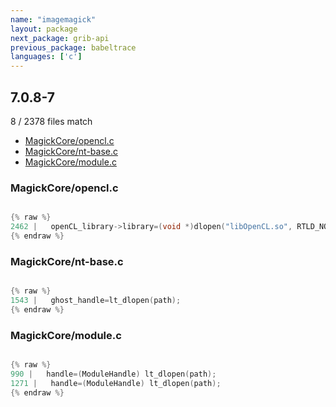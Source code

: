 ```yaml
---
name: "imagemagick"
layout: package
next_package: grib-api
previous_package: babeltrace
languages: ['c']
---
```

## 7.0.8-7
8 / 2378 files match

 - [MagickCore/opencl.c](#magickcoreopenclc)
 - [MagickCore/nt-base.c](#magickcorent-basec)
 - [MagickCore/module.c](#magickcoremodulec)

### MagickCore/opencl.c

```c

{% raw %}
2462 |   openCL_library->library=(void *)dlopen("libOpenCL.so", RTLD_NOW);
{% endraw %}

```
### MagickCore/nt-base.c

```c

{% raw %}
1543 |   ghost_handle=lt_dlopen(path);
{% endraw %}

```
### MagickCore/module.c

```c

{% raw %}
990 |   handle=(ModuleHandle) lt_dlopen(path);
1271 |   handle=(ModuleHandle) lt_dlopen(path);
{% endraw %}

```